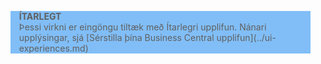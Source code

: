 <blockquote STYLE="background: #81BEF7;border-left:None"><b>ÍTARLEGT</b><br />Þessi virkni er eingöngu tiltæk með Ítarlegri upplifun. Nánari upplýsingar, sjá [Sérstilla þína Business Central upplifun](../ui-experiences.md) </blockquote>
